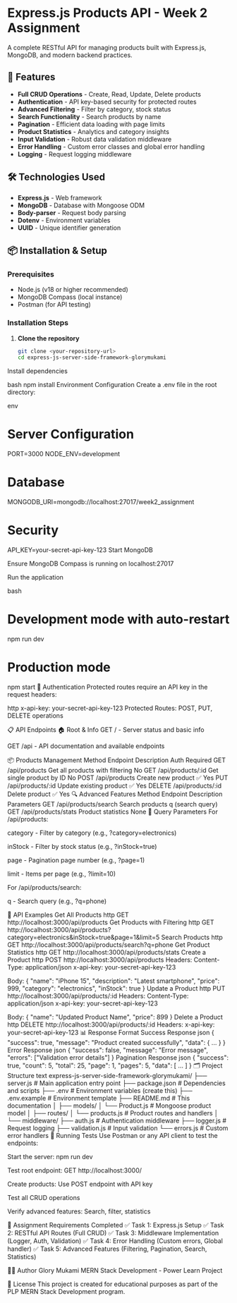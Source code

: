 # Express.js Products API - Week 2 Assignment

A complete RESTful API for managing products built with Express.js, MongoDB, and modern backend practices.

## 🚀 Features

- **Full CRUD Operations** - Create, Read, Update, Delete products
- **Authentication** - API key-based security for protected routes
- **Advanced Filtering** - Filter by category, stock status
- **Search Functionality** - Search products by name
- **Pagination** - Efficient data loading with page limits
- **Product Statistics** - Analytics and category insights
- **Input Validation** - Robust data validation middleware
- **Error Handling** - Custom error classes and global error handling
- **Logging** - Request logging middleware

## 🛠️ Technologies Used

- **Express.js** - Web framework
- **MongoDB** - Database with Mongoose ODM
- **Body-parser** - Request body parsing
- **Dotenv** - Environment variables
- **UUID** - Unique identifier generation

## 📦 Installation & Setup

### Prerequisites
- Node.js (v18 or higher recommended)
- MongoDB Compass (local instance)
- Postman (for API testing)

### Installation Steps

1. **Clone the repository**
   ```bash
   git clone <your-repository-url>
   cd express-js-server-side-framework-glorymukami
Install dependencies

bash
npm install
Environment Configuration
Create a .env file in the root directory:

env
# Server Configuration
PORT=3000
NODE_ENV=development

# Database
MONGODB_URI=mongodb://localhost:27017/week2_assignment

# Security
API_KEY=your-secret-api-key-123
Start MongoDB

Ensure MongoDB Compass is running on localhost:27017

Run the application

bash
# Development mode with auto-restart
npm run dev

# Production mode
npm start
🔑 Authentication
Protected routes require an API key in the request headers:

http
x-api-key: your-secret-api-key-123
Protected Routes: POST, PUT, DELETE operations

📋 API Endpoints
🏠 Root & Info
GET / - Server status and basic info

GET /api - API documentation and available endpoints

📦 Products Management
Method	Endpoint	Description	Auth Required
GET	/api/products	Get all products with filtering	No
GET	/api/products/:id	Get single product by ID	No
POST	/api/products	Create new product	✅ Yes
PUT	/api/products/:id	Update existing product	✅ Yes
DELETE	/api/products/:id	Delete product	✅ Yes
🔍 Advanced Features
Method	Endpoint	Description	Parameters
GET	/api/products/search	Search products	q (search query)
GET	/api/products/stats	Product statistics	None
🎯 Query Parameters
For /api/products:

category - Filter by category (e.g., ?category=electronics)

inStock - Filter by stock status (e.g., ?inStock=true)

page - Pagination page number (e.g., ?page=1)

limit - Items per page (e.g., ?limit=10)

For /api/products/search:

q - Search query (e.g., ?q=phone)

🧪 API Examples
Get All Products
http
GET http://localhost:3000/api/products
Get Products with Filtering
http
GET http://localhost:3000/api/products?category=electronics&inStock=true&page=1&limit=5
Search Products
http
GET http://localhost:3000/api/products/search?q=phone
Get Product Statistics
http
GET http://localhost:3000/api/products/stats
Create a Product
http
POST http://localhost:3000/api/products
Headers:
  Content-Type: application/json
  x-api-key: your-secret-api-key-123

Body:
{
  "name": "iPhone 15",
  "description": "Latest smartphone",
  "price": 999,
  "category": "electronics",
  "inStock": true
}
Update a Product
http
PUT http://localhost:3000/api/products/:id
Headers:
  Content-Type: application/json
  x-api-key: your-secret-api-key-123

Body:
{
  "name": "Updated Product Name",
  "price": 899
}
Delete a Product
http
DELETE http://localhost:3000/api/products/:id
Headers:
  x-api-key: your-secret-api-key-123
📊 Response Format
Success Response
json
{
  "success": true,
  "message": "Product created successfully",
  "data": { ... }
}
Error Response
json
{
  "success": false,
  "message": "Error message",
  "errors": ["Validation error details"]
}
Pagination Response
json
{
  "success": true,
  "count": 5,
  "total": 25,
  "page": 1,
  "pages": 5,
  "data": [ ... ]
}
🗂️ Project Structure
text
express-js-server-side-framework-glorymukami/
├── server.js                 # Main application entry point
├── package.json              # Dependencies and scripts
├── .env                      # Environment variables (create this)
├── .env.example              # Environment template
├── README.md                 # This documentation
│
├── models/
│   └── Product.js           # Mongoose product model
│
├── routes/
│   └── products.js          # Product routes and handlers
│
└── middleware/
    ├── auth.js              # Authentication middleware
    ├── logger.js            # Request logging
    ├── validation.js        # Input validation
    └── errors.js            # Custom error handlers
🚦 Running Tests
Use Postman or any API client to test the endpoints:

Start the server: npm run dev

Test root endpoint: GET http://localhost:3000/

Create products: Use POST endpoint with API key

Test all CRUD operations

Verify advanced features: Search, filter, statistics

📝 Assignment Requirements Completed
✅ Task 1: Express.js Setup
✅ Task 2: RESTful API Routes (Full CRUD)
✅ Task 3: Middleware Implementation (Logger, Auth, Validation)
✅ Task 4: Error Handling (Custom errors, Global handler)
✅ Task 5: Advanced Features (Filtering, Pagination, Search, Statistics)

👨‍💻 Author
Glory Mukami
MERN Stack Development - Power Learn Project

📄 License
This project is created for educational purposes as part of the PLP MERN Stack Development program.